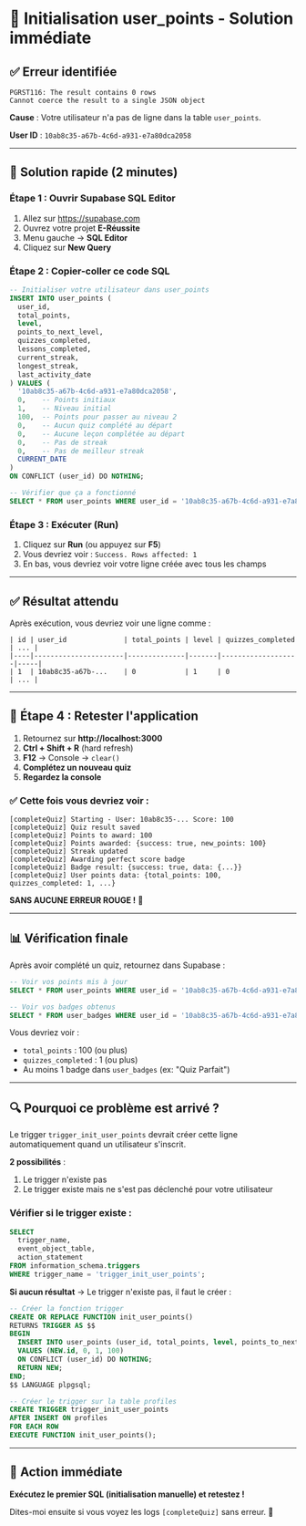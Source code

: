 # 🔧 Initialisation user_points - Solution immédiate

## ✅ Erreur identifiée

```
PGRST116: The result contains 0 rows
Cannot coerce the result to a single JSON object
```

**Cause** : Votre utilisateur n'a pas de ligne dans la table `user_points`.

**User ID** : `10ab8c35-a67b-4c6d-a931-e7a80dca2058`

---

## 🎯 Solution rapide (2 minutes)

### Étape 1 : Ouvrir Supabase SQL Editor

1. Allez sur https://supabase.com
2. Ouvrez votre projet **E-Réussite**
3. Menu gauche → **SQL Editor**
4. Cliquez sur **New Query**

### Étape 2 : Copier-coller ce code SQL

```sql
-- Initialiser votre utilisateur dans user_points
INSERT INTO user_points (
  user_id, 
  total_points, 
  level, 
  points_to_next_level,
  quizzes_completed,
  lessons_completed,
  current_streak,
  longest_streak,
  last_activity_date
) VALUES (
  '10ab8c35-a67b-4c6d-a931-e7a80dca2058',
  0,    -- Points initiaux
  1,    -- Niveau initial
  100,  -- Points pour passer au niveau 2
  0,    -- Aucun quiz complété au départ
  0,    -- Aucune leçon complétée au départ
  0,    -- Pas de streak
  0,    -- Pas de meilleur streak
  CURRENT_DATE
)
ON CONFLICT (user_id) DO NOTHING;

-- Vérifier que ça a fonctionné
SELECT * FROM user_points WHERE user_id = '10ab8c35-a67b-4c6d-a931-e7a80dca2058';
```

### Étape 3 : Exécuter (Run)

1. Cliquez sur **Run** (ou appuyez sur **F5**)
2. Vous devriez voir : `Success. Rows affected: 1`
3. En bas, vous devriez voir votre ligne créée avec tous les champs

---

## ✅ Résultat attendu

Après exécution, vous devriez voir une ligne comme :

```
| id | user_id              | total_points | level | quizzes_completed | ... |
|----|----------------------|--------------|-------|-------------------|-----|
| 1  | 10ab8c35-a67b-...    | 0            | 1     | 0                 | ... |
```

---

## 🎯 Étape 4 : Retester l'application

1. Retournez sur **http://localhost:3000**
2. **Ctrl + Shift + R** (hard refresh)
3. **F12** → Console → `clear()`
4. **Complétez un nouveau quiz**
5. **Regardez la console**

### ✅ Cette fois vous devriez voir :

```
[completeQuiz] Starting - User: 10ab8c35-... Score: 100
[completeQuiz] Quiz result saved
[completeQuiz] Points to award: 100
[completeQuiz] Points awarded: {success: true, new_points: 100}
[completeQuiz] Streak updated
[completeQuiz] Awarding perfect score badge
[completeQuiz] Badge result: {success: true, data: {...}}
[completeQuiz] User points data: {total_points: 100, quizzes_completed: 1, ...}
```

**SANS AUCUNE ERREUR ROUGE !** 🎉

---

## 📊 Vérification finale

Après avoir complété un quiz, retournez dans Supabase :

```sql
-- Voir vos points mis à jour
SELECT * FROM user_points WHERE user_id = '10ab8c35-a67b-4c6d-a931-e7a80dca2058';

-- Voir vos badges obtenus
SELECT * FROM user_badges WHERE user_id = '10ab8c35-a67b-4c6d-a931-e7a80dca2058';
```

Vous devriez voir :
- `total_points` : 100 (ou plus)
- `quizzes_completed` : 1 (ou plus)
- Au moins 1 badge dans `user_badges` (ex: "Quiz Parfait")

---

## 🔍 Pourquoi ce problème est arrivé ?

Le trigger `trigger_init_user_points` devrait créer cette ligne automatiquement quand un utilisateur s'inscrit.

**2 possibilités** :
1. Le trigger n'existe pas
2. Le trigger existe mais ne s'est pas déclenché pour votre utilisateur

### Vérifier si le trigger existe :

```sql
SELECT 
  trigger_name, 
  event_object_table,
  action_statement
FROM information_schema.triggers 
WHERE trigger_name = 'trigger_init_user_points';
```

**Si aucun résultat** → Le trigger n'existe pas, il faut le créer :

```sql
-- Créer la fonction trigger
CREATE OR REPLACE FUNCTION init_user_points()
RETURNS TRIGGER AS $$
BEGIN
  INSERT INTO user_points (user_id, total_points, level, points_to_next_level)
  VALUES (NEW.id, 0, 1, 100)
  ON CONFLICT (user_id) DO NOTHING;
  RETURN NEW;
END;
$$ LANGUAGE plpgsql;

-- Créer le trigger sur la table profiles
CREATE TRIGGER trigger_init_user_points
AFTER INSERT ON profiles
FOR EACH ROW
EXECUTE FUNCTION init_user_points();
```

---

## 🎯 Action immédiate

**Exécutez le premier SQL (initialisation manuelle) et retestez !**

Dites-moi ensuite si vous voyez les logs `[completeQuiz]` sans erreur. 🚀
